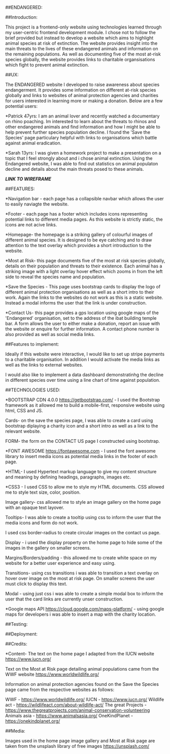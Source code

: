  
  
  ##ENDANGERED:
  
  ##Introduction:
  
  This project is a frontend-only website using technologies learned through my user-centric frontend development module. I chose not to follow the brief provided but instead to develop a website which aims to highlight animal species at risk of extinction. The website provides insight into the main threats to the lives of these endangered animals and information on the remaining populations. As well as documenting five of the most at-risk species globally, the website provides links to charitable organsisations which fight to prevent animal extinction. 
  
  ##UX:
  
  The ENDANGERED website I developed to raise awareness about species endangerment. It provides some information on different at-risk species globally and links to websites of animal protection agencies and charities for users interested in learning more or making a donation. Below are a few potential users:
  
  *Patrick 47yrs: I am an animal lover and recently watched a documentary on rhino poaching. Im interested to learn about the threats to rhinos and other endangered animals and find information and how I might be able to help prevent further species population decline. I found the 'Save the Species' page particulary helpful with links to organisations which battle against animal eradication. 
  
  *Sarah 13yrs: I was given a homework project to make a presentation on a topic that I feel strongly about and i chose animal extinction. Using the Endangered website, I was able to find out statistics on animal populaton decline and details about the main threats posed to these animals. 
  
  ***LINK TO WIREFRAME***
  
  ##FEATURES:
  
  *Navigation bar - each page has a collapsible navbar which allows the user to easily naviagte the website. 
  
  *Footer - each page has a footer which includes icons representing potential links to different media pages. As this website is strictly static, the icons are not acive links. 
  
  *Homepage- the homepage is a striking gallery of colourful images of different animal species. It is designed to be eye catching and to draw attention to the text overlay which provides a short introduction to the website. 
  
  *Most at Risk- this page documents five of the most at risk species globally, details on their population and threats to their existence. Each animal has a striking image with a light overlay hover effect which zooms in from the left side to reveal the species name and population. 
  
  *Save the Species - This page uses bootstrap cards to display the logo of different animal protection organisations as well as a short intro to their work. Again the links to the websites do not work as this is a static website. Instead a modal informs the user that the link is under construction. 
  
  *Contact Us- this page provides a gps location using google maps of the 'Endangered' organisation, set to the address of the ibat building temple bar. A form allows the user to either make a donation, report an issue with the website or enquire for further information. A contact phone number is also provided as well as social media links. 
  
  ##Features to implement:
  
  Ideally if this website were interactive, I would like to set up stripe payments to a charitable organisation. In addition I would activate the media links as well as the links to external websites. 
  
  I would also like to implement a data dashboard demonstratinhg the decline in different species over time using a line chart of time against population. 
  
  
  ##TECHNOLOGIES USED: 
  
  *BOOTSTRAP CDN 4.0.0 <https://getbootstrap.com/> - I used the Bootstrap framework as it allowed me to build a mobile-first, responsive website using html, CSS and JS. 
  
  Cards- on the save the species page, I was able to create a card using bootstrap diplaying a charity icon and a short intro as well as a link to the relevant website. 
  
  FORM- the form on the CONTACT US page I constructed using bootstrap.  
   
   
  *FONT AWESOME <https://fontawesome.com> - I used the font awesome library to insert media icons as potential media links in the footer of each page. 
  
  *HTML- I used Hypertext markup language to give my content structure and meaning by defining headings, paragraphs, images etc. 
  
  *CSS3 - I used CSS to allow me to style my HTML documents. CSS allowed me to style text size, color, position. 
  
  Image gallery- css allowed me to style an image gallery on the home page with an opaque text layover. 
 
  Tooltips- I was able to create a tooltip using css to inform the user that the media icons and form do not work. 
  
  I used css border-radius to create circular images on the contact us page. 
 
  Display - i used the display property on the home page to hide some of the images in the gallery on smaller screens. 
 
  Margins/Borders/padding - this allowed me to create white space on my website for a better user experience and easy using. 
 
  Transitions- using css transitions i was able to transition a text overlay on hover over image on the most at risk page. On smaller screens the user must click to display this text. 
 
  Modal - using just css i was able to create a simple modal box to inform the user that the card links are currently unser construction. 
 
  *Google maps API <https://cloud.google.com/maps-platform/> - using google maps for developers i was able to insert a map with the charity location. 
 
 
 ##Testing:
 
 
 ##Deployment:
 
 ##Credits:
 
 *Content- The text on the home page I adapted from the IUCN website <https://www.iucn.org/>
 
 Text on the Most at Risk page detailing animal populations came from the WWF website <https://www.worldwildlife.org/> 
 
 Information on animal protection agencies found on the Save the Species page came from the respective websites as follows:
 
 WWF - <https://www.worldwildlife.org/>
 IUCN - <https://www.iucn.org/>
 Wildlife act - <https://wildlifeact.com/about-wildlife-act/>
 The great Projects - <https://www.thegreatprojects.com/animal-conservation-volunteering>
 Animals asia - <https://www.animalsasia.org/>
 OneKindPlanet - <https://onekindplanet.org/>
 
 ##Media:
 
 Images used in the home page image gallery and Most at Risk page are taken from the unsplash library of free images 
 <https://unsplash.com/>
 
 
 